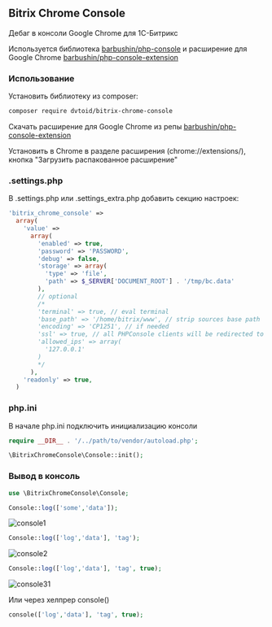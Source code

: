 ## Bitrix Chrome Console

Дебаг в консоли Google Chrome для 1С-Битрикс

Используется библиотека [barbushin/php-console](https://github.com/barbushin/php-console)
и расширение для Google Chrome [barbushin/php-console-extension](https://github.com/barbushin/php-console-extension)

### Использование
Установить библиотеку из composer:
```sh
composer require dvtoid/bitrix-chrome-console
```

Скачать расширение для Google Chrome из репы [barbushin/php-console-extension](https://github.com/barbushin/php-console-extension)

Установить в Chrome в разделе расширения (chrome://extensions/), кнопка "Загрузить распакованное расширение"

### .settings.php

В .settings.php или .settings_extra.php добавить секцию настроек:

```php
'bitrix_chrome_console' =>
  array(
    'value' =>
      array(
        'enabled' => true,
        'password' => 'PASSWORD',
        'debug' => false,
        'storage' => array(
          'type' => 'file',
          'path' => $_SERVER['DOCUMENT_ROOT'] . '/tmp/bc.data'
        ),
        // optional
        /*
        'terminal' => true, // eval terminal
        'base_path' => '/home/bitrix/www', // strip sources base path
        'encoding' => 'CP1251', // if needed
        'ssl' => true, // all PHPConsole clients will be redirected to HTTPS
        'allowed_ips' => array(
          '127.0.0.1'
        )
        */
      ),
    'readonly' => true,
  )
```

### php.ini

В начале php.ini подключить инициализацию консоли

```php
require __DIR__ . '/../path/to/vendor/autoload.php';

\BitrixChromeConsole\Console::init();
```

### Вывод в консоль

```php
use \BitrixChromeConsole\Console;
```

```php
Console::log(['some','data']);
```
![console1](https://devtoid.ru/images/bitrix-chrome-console/console1.png)

```php
Console::log(['log','data'], 'tag');
```
![console2](https://devtoid.ru/images/bitrix-chrome-console/console2.png)

```php
Console::log(['log','data'], 'tag', true);
```
![console31](https://devtoid.ru/images/bitrix-chrome-console/console3.png)

Или через хелпрер console()

```php
console(['log','data'], 'tag', true);
```
